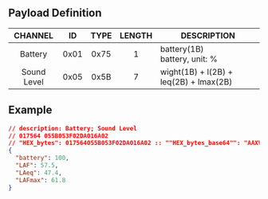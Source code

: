 
## Payload Definition

|   CHANNEL   |  ID  | TYPE | LENGTH | DESCRIPTION                            |
| :---------: | :--: | :--: | :----: | -------------------------------------- |
|   Battery   | 0x01 | 0x75 |   1    | battery(1B)<br />battery, unit: %      |
| Sound Level | 0x05 | 0x5B |   7    | wight(1B) + l(2B) + leq(2B) + lmax(2B) |

## Example

```json
// description: Battery; Sound Level
// 017564 055B053F02DA016A02 
// "HEX_bytes": 017564055B053F02DA016A02 :: ""HEX_bytes_base64"": "AAXVkBVsFPwLaAWoC"
{
  "battery": 100,
  "LAF": 57.5,
  "LAeq": 47.4,
  "LAFmax": 61.8
}
```
